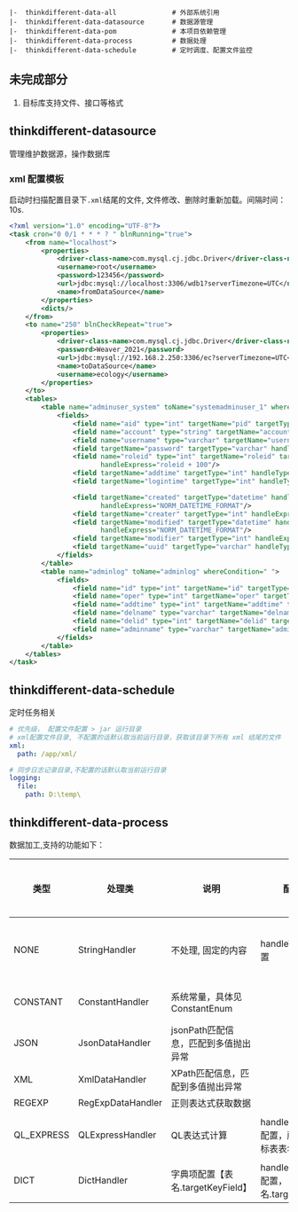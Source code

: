 ```shell
|-  thinkdifferent-data-all              # 外部系统引用
|-  thinkdifferent-data-datasource       # 数据源管理
|-  thinkdifferent-data-pom              # 本项目依赖管理
|-  thinkdifferent-data-process          # 数据处理
|-  thinkdifferent-data-schedule         # 定时调度、配置文件监控
```

## 未完成部分

1. 目标库支持文件、接口等格式


## thinkdifferent-datasource

管理维护数据源，操作数据库

### xml 配置模板

启动时扫描配置目录下`.xml`结尾的文件, 文件修改、删除时重新加载。间隔时间：10s.

```xml
<?xml version="1.0" encoding="UTF-8"?>
<task cron="0 0/1 * * * ? " blnRunning="true">
    <from name="localhost">
        <properties>
            <driver-class-name>com.mysql.cj.jdbc.Driver</driver-class-name>
            <username>root</username>
            <password>123456</password>
            <url>jdbc:mysql://localhost:3306/wdb1?serverTimezone=UTC</url>
            <name>fromDataSource</name>
        </properties>
        <dicts/>
    </from>
    <to name="250" blnCheckRepeat="true">
        <properties>
            <driver-class-name>com.mysql.cj.jdbc.Driver</driver-class-name>
            <password>Weaver_2021</password>
            <url>jdbc:mysql://192.168.2.250:3306/ec?serverTimezone=UTC</url>
            <name>toDataSource</name>
            <username>ecology</username>
        </properties>
    </to>
    <tables>
        <table name="adminuser_system" toName="systemadminuser_1" whereCondition=" 1=1" id="aid" parentTable="parent" parentId="id">
            <fields>
                <field name="aid" type="int" targetName="pid" targetType="int"/>
                <field name="account" type="string" targetName="account" targetType="string"/>
                <field name="username" type="varchar" targetName="username" targetType="varchar"/>
                <field targetName="password" targetType="varchar" handleType="" handleExpress="111111"/>
                <field name="roleid" type="int" targetName="roleid" targetType="int" handleType="QL_EXPRESS"
                       handleExpress="roleid + 100"/>
                <field targetName="addtime" targetType="int" handleType="CONSTANT" handleExpress="NOW_SECOND_INT"/>
                <field targetName="logintime" targetType="int" handleType="CONSTANT" handleExpress="NOW_SECOND_INT"/>

                <field targetName="created" targetType="datetime" handleType="CONSTANT"
                       handleExpress="NORM_DATETIME_FORMAT"/>
                <field targetName="creater" targetType="int" handleExpress="1"/>
                <field targetName="modified" targetType="datetime" handleType="CONSTANT"
                       handleExpress="NORM_DATETIME_FORMAT"/>
                <field targetName="modifier" targetType="int" handleExpress="1"/>
                <field targetName="uuid" targetType="varchar" handleType="CONSTANT" handleExpress="SIMPLE_UUID"/>
            </fields>
        </table>
        <table name="adminlog" toName="adminlog" whereCondition=" ">
            <fields>
                <field name="id" type="int" targetName="id" targetType="integer"/>
                <field name="oper" type="int" targetName="oper" targetType="int"/>
                <field name="addtime" type="int" targetName="addtime" targetType="int"/>
                <field name="delname" type="varchar" targetName="delname" targetType="varchar"/>
                <field name="delid" type="int" targetName="delid" targetType="int"/>
                <field name="adminname" type="varchar" targetName="adminname" targetType="varchar"/>
            </fields>
        </table>
    </tables>
</task>
```

## thinkdifferent-data-schedule

定时任务相关

```yaml
# 优先级， 配置文件配置 > jar 运行目录
# xml配置文件目录, 不配置的话默认取当前运行目录，获取该目录下所有 xml 结尾的文件
xml:
  path: /app/xml/

# 同步日志记录目录,不配置的话默认取当前运行目录
logging:
  file:
    path: D:\temp\
```

## thinkdifferent-data-process
数据加工,支持的功能如下：

| 类型         | 处理类               | 说明                       |配置说明| 是否验证| 示例配置                                                                                                                                                                            |
|------------|-------------------|--------------------------|----|----|---------------------------------------------------------------------------------------------------------------------------------------------------------------------------------|
| NONE       | StringHandler     | 不处理, 固定的内容               |handleType可不配置| 是 | `<field targetName="password" targetType="varchar" handleExpress="123456"/>`<br/>`<field targetName="password" targetType="varchar" handleType="NONE" handleExpress="123456"/>` |
| CONSTANT   | ConstantHandler   | 系统常量，具体见 ConstantEnum    | | 是 | `<field targetName="createDate" targetType="varchar" handleType="CONSTANT" handleExpress="SIMPLE_DATE"/>`                                                                       |
| JSON       | JsonDataHandler   | jsonPath匹配信息，匹配到多值抛出异常    | |  |
| XML        | XmlDataHandler    | XPath匹配信息，匹配到多值抛出异常      | |  |
| REGEXP     | RegExpDataHandler | 正则表达式获取数据                |  |  |
| QL_EXPRESS | QLExpressHandler  | QL表达式计算                  |handleExpress必须配置，所用字段取目标表表名 | 是 | `<field targetName="percentage" targetType="varchar" handleType="QL_EXPRESS" handleExpress="num / 100 + '%' "/>`                                                                |
| DICT       | DictHandler       | 字典项配置【表名.targetKeyField】 | handleExpress必须配置， 格式：【表名.targetKeyField】   |  | `<field targetName="companyName" targetType="varchar" handleType="DICT" handleExpress="dict1.companyId"/>`                                                                         |






